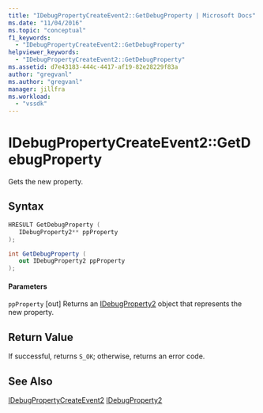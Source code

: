 ```yaml
---
title: "IDebugPropertyCreateEvent2::GetDebugProperty | Microsoft Docs"
ms.date: "11/04/2016"
ms.topic: "conceptual"
f1_keywords:
  - "IDebugPropertyCreateEvent2::GetDebugProperty"
helpviewer_keywords:
  - "IDebugPropertyCreateEvent2::GetDebugProperty"
ms.assetid: d7e43183-444c-4417-af19-82e28229f83a
author: "gregvanl"
ms.author: "gregvanl"
manager: jillfra
ms.workload:
  - "vssdk"
---
```

# IDebugPropertyCreateEvent2::GetDebugProperty
Gets the new property.

## Syntax

```cpp
HRESULT GetDebugProperty ( 
   IDebugProperty2** ppProperty
);
```

```csharp
int GetDebugProperty ( 
   out IDebugProperty2 ppProperty
);
```

#### Parameters
 `ppProperty`
 [out] Returns an [IDebugProperty2](../../../extensibility/debugger/reference/idebugproperty2.md) object that represents the new property.

## Return Value
 If successful, returns `S_OK`; otherwise, returns an error code.

## See Also
 [IDebugPropertyCreateEvent2](../../../extensibility/debugger/reference/idebugpropertycreateevent2.md)
 [IDebugProperty2](../../../extensibility/debugger/reference/idebugproperty2.md)
